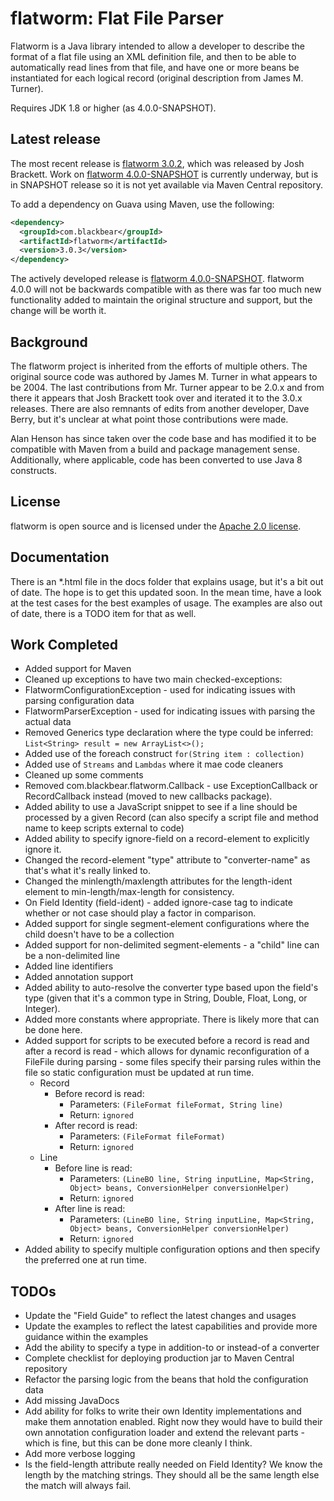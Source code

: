 flatworm: Flat File Parser
=====================================
Flatworm is a Java library intended to allow a developer to describe the format of a flat file using an XML definition file, and then to be able to automatically read lines from that file, and have one or more beans be instantiated for each logical record (original description from James M. Turner). 

Requires JDK 1.8 or higher (as 4.0.0-SNAPSHOT).

Latest release
--------------
The most recent release is [flatworm 3.0.2][], which was released by Josh Brackett. Work on [flatworm 4.0.0-SNAPSHOT][] is currently underway, but is in SNAPSHOT release so it is not yet available via Maven Central repository.

To add a dependency on Guava using Maven, use the following:

```xml
<dependency>
  <groupId>com.blackbear</groupId>
  <artifactId>flatworm</artifactId>
  <version>3.0.3</version>
</dependency>
```

The actively developed release is [flatworm 4.0.0-SNAPSHOT][]. flatworm 4.0.0 will not be backwards compatible with as there was far too much new functionality added to maintain the original structure and support, but the change will be worth it.

Background
----------
The flatworm project is inherited from the efforts of multiple others. The original source code was authored by James M. Turner in what appears to be 2004. The last contributions from Mr. Turner appear to be 2.0.x and from there it appears that Josh Brackett took over and iterated it to the 3.0.x releases. There are also remnants of edits from another developer, Dave Berry, but it's unclear at what point those contributions were made.

Alan Henson has since taken over the code base and has modified it to be compatible with Maven from a build and package management sense. Additionally, where applicable, code has been converted to use Java 8 constructs. 

License
-------
flatworm is open source and is licensed under the [Apache 2.0 license](http://www.apache.org/licenses/LICENSE-2.0).

Documentation
-------------
There is an *.html file in the docs folder that explains usage, but it's a bit out of date. The hope is to get this updated soon. In the mean time, have a look at the test cases for the best examples of usage. The examples are also out of date, there is a TODO item for that as well.

Work Completed
--------------
* Added support for Maven
* Cleaned up exceptions to have two main checked-exceptions: 
 * FlatwormConfigurationException - used for indicating issues with parsing configuration data
 * FlatwormParserException - used for indicating issues with parsing the actual data
* Removed Generics type declaration where the type could be inferred: `List<String> result = new ArrayList<>();`
* Added use of the foreach construct `for(String item : collection)`
* Added use of `Streams` and `Lambdas` where it mae code cleaners
* Cleaned up some comments
* Removed com.blackbear.flatworm.Callback - use ExceptionCallback or RecordCallback instead (moved to new callbacks package).
* Added ability to use a JavaScript snippet to see if a line should be processed by a given Record (can also specify a script file and method name to keep scripts external to code)
* Added ability to specify ignore-field on a record-element to explicitly ignore it.
* Changed the record-element "type" attribute to "converter-name" as that's what it's really linked to.
* Changed the minlength/maxlength attributes for the length-ident element to min-length/max-length for consistency.
* On Field Identity (field-ident) - added ignore-case tag to indicate whether or not case should play a factor in comparison.
* Added support for single segment-element configurations where the child doesn't have to be a collection
* Added support for non-delimited segment-elements - a "child" line can be a non-delimited line
* Added line identifiers
* Added annotation support
* Added ability to auto-resolve the converter type based upon the field's type (given that it's a common type in String, Double, Float, Long, or Integer).
* Added more constants where appropriate. There is likely more that can be done here.
* Added support for scripts to be executed before a record is read and after a record is read - which allows for dynamic reconfiguration of a FileFile during parsing - some files specify their parsing rules within the file so static configuration must be updated at run time.
	* Record
		* Before record is read:
			* Parameters: `(FileFormat fileFormat, String line)`
			* Return: `ignored`
		* After record is read:
			* Parameters: `(FileFormat fileFormat)`
			* Return: `ignored`
	* Line
		* Before line is read:
			* Parameters: `(LineBO line, String inputLine, Map<String, Object> beans, ConversionHelper conversionHelper)`
			* Return: `ignored`
		* After line is read:
			* Parameters: `(LineBO line, String inputLine, Map<String, Object> beans, ConversionHelper conversionHelper)`
			* Return: `ignored`
* Added ability to specify multiple configuration options and then specify the preferred one at run time.

TODOs
-------
* Update the "Field Guide" to reflect the latest changes and usages
* Update the examples to reflect the latest capabilities and provide more guidance within the examples
* Add the ability to specify a type in addition-to or instead-of a converter
* Complete checklist for deploying production jar to Maven Central repository
* Refactor the parsing logic from the beans that hold the configuration data
* Add missing JavaDocs
* Add ability for folks to write their own Identity implementations and make them annotation enabled. Right now they would have to build their own annotation configuration loader and extend the relevant parts - which is fine, but this can be done more cleanly I think.
* Add more verbose logging
* Is the field-length attribute really needed on Field Identity? We know the length by the matching strings. They should all be the same length else the match will always fail.

[flatworm 3.0.2]: https://github.com/trx/flatworm
[flatworm 4.0.0-SNAPSHOT]: https://github.com/ahenson/flatworm